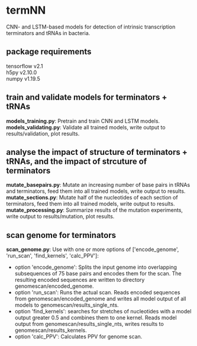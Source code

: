 # termNN
CNN- and LSTM-based models for detection of intrinsic transcription terminators and tRNAs in bacteria.

## package requirements

tensorflow v2.1  
h5py       v2.10.0  
numpy      v1.19.5  


## train and validate models for terminators + tRNAs
**models_training.py**: Pretrain and train CNN and LSTM models.  
**models_validating.py**: Validate all trained models, write output to results/validation, plot results.  

## analyse the impact of structure of terminators + tRNAs, and the impact of strcuture of terminators
**mutate_basepairs.py**: Mutate an increasing number of base pairs in tRNAs and terminators, feed them into all trained models, write output to results.   
**mutate_sections.py**: Mutate half of the nucleotides of each section of terminators, feed them into all trained models, write output to results.  
**mutate_processing.py**: Summarize results of the mutation experiments, write output to results/mutation, plot results.  

## scan genome for terminators
**scan_genome.py**: Use with one or more options of ['encode_genome', 'run_scan', 'find_kernels', 'calc_PPV']:

- option 'encode_genome': Splits the input genome into overlapping subsequences of 75 base pairs and encodes them for the scan. The resulting encoded sequences are written to directory genomescan/encoded_genome.  
- option 'run_scan': Runs the actual scan. Reads encoded sequences from genomescan/encoded_genome and writes all model output of all models to genomescan/results_single_nts.  
- option 'find_kernels': searches for stretches of nucleotides with a model output greater 0.5 and combines them to one kernel. Reads model output from genomescan/results_single_nts, writes results to genomescan/results_kernels.  
- option 'calc_PPV': Calculates PPV for genome scan. 
